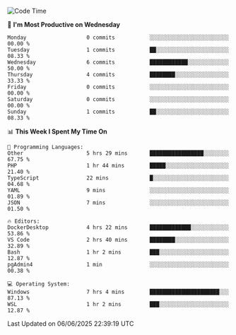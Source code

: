 <!--START_SECTION:waka-->
![Code Time](http://img.shields.io/badge/Code%20Time-5%2C039%20hrs%202%20mins-blue)

📅 **I'm Most Productive on Wednesday** 

```text
Monday                   0 commits           ░░░░░░░░░░░░░░░░░░░░░░░░░   00.00 % 
Tuesday                  1 commits           ██░░░░░░░░░░░░░░░░░░░░░░░   08.33 % 
Wednesday                6 commits           ████████████░░░░░░░░░░░░░   50.00 % 
Thursday                 4 commits           ████████░░░░░░░░░░░░░░░░░   33.33 % 
Friday                   0 commits           ░░░░░░░░░░░░░░░░░░░░░░░░░   00.00 % 
Saturday                 0 commits           ░░░░░░░░░░░░░░░░░░░░░░░░░   00.00 % 
Sunday                   1 commits           ██░░░░░░░░░░░░░░░░░░░░░░░   08.33 % 
```


📊 **This Week I Spent My Time On** 

```text
💬 Programming Languages: 
Other                    5 hrs 29 mins       █████████████████░░░░░░░░   67.75 % 
PHP                      1 hr 44 mins        █████░░░░░░░░░░░░░░░░░░░░   21.40 % 
TypeScript               22 mins             █░░░░░░░░░░░░░░░░░░░░░░░░   04.68 % 
YAML                     9 mins              ░░░░░░░░░░░░░░░░░░░░░░░░░   01.89 % 
JSON                     7 mins              ░░░░░░░░░░░░░░░░░░░░░░░░░   01.50 % 

🔥 Editors: 
DockerDesktop            4 hrs 22 mins       █████████████░░░░░░░░░░░░   53.86 % 
VS Code                  2 hrs 40 mins       ████████░░░░░░░░░░░░░░░░░   32.89 % 
Bash                     1 hr 2 mins         ███░░░░░░░░░░░░░░░░░░░░░░   12.87 % 
pgAdmin4                 1 min               ░░░░░░░░░░░░░░░░░░░░░░░░░   00.38 % 

💻 Operating System: 
Windows                  7 hrs 4 mins        ██████████████████████░░░   87.13 % 
WSL                      1 hr 2 mins         ███░░░░░░░░░░░░░░░░░░░░░░   12.87 % 
```


 Last Updated on 06/06/2025 22:39:19 UTC
<!--END_SECTION:waka-->
